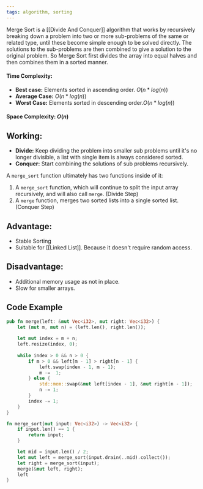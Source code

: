 ```yaml
---
tags: algorithm, sorting
---
```

Merge Sort is a [[Divide And Conquer]] algorithm that works by recursively breaking down a problem into two or more sub-problems of the same or related type, until these become simple enough to be solved directly. The solutions to the sub-problems are then combined to give a solution to the original problem. So Merge Sort first divides the array into equal halves and then combines them in a sorted 
manner.

#### Time Complexity:
- **Best case:** Elements sorted in ascending order. $O(n*log(n))$
- **Average Case:** $O(n*log(n))$
- **Worst  Case:** Elements sorted in descending order.$O(n*log(n))$

#### Space Complexity: $O(n)$

## Working:
- **Divide:** Keep dividing the problem into smaller sub problems until it's no longer divisible, a list with single item is always considered sorted.
- **Conquer:** Start combining the solutions of sub problems recursively.

A `merge_sort` function ultimately has two functions inside of it:
1. A `merge_sort` function, which will continue to split the input array recursively, and will also call `merge`. (Divide Step)
2. A `merge` function, merges two sorted lists into a single sorted list. (Conquer Step)

## Advantage:
- Stable Sorting
- Suitable for [[Linked List]]. Because it doesn't require random access.

## Disadvantage:
- Additional memory usage as not in place.
- Slow for smaller arrays.

## Code Example
```rust
pub fn merge(left: &mut Vec<i32>, mut right: Vec<i32>) {
    let (mut m, mut n) = (left.len(), right.len());
    
    let mut index = m + n;
    left.resize(index, 0);
    
    while index > 0 && n > 0 {
        if m > 0 && left[m - 1] > right[n - 1] {
            left.swap(index - 1, m - 1);
            m -=  1;
        } else {
            std::mem::swap(&mut left[index - 1], &mut right[n - 1]);
            n -= 1;
        }
        index -= 1;
    }
}

fn merge_sort(mut input: Vec<i32>) -> Vec<i32> {
    if input.len() == 1 {
        return input;
    }

    let mid = input.len() / 2;
    let mut left = merge_sort(input.drain(..mid).collect());
    let right = merge_sort(input);
    merge(&mut left, right);
    left
}
```
